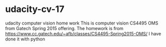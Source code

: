 # udacity-cv-17
udacity computer vision home work
This is computer vision CS4495 OMS from Gatech Spring 2015 offering.
The homework is from https://www.cc.gatech.edu/~afb/classes/CS4495-Spring2015-OMS/
I have done it with python 

